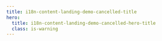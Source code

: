 ```yaml
---
title: i18n-content-landing-demo-cancelled-title
hero:
  title: i18n-content-landing-demo-cancelled-hero-title
  class: is-warning
---
```

